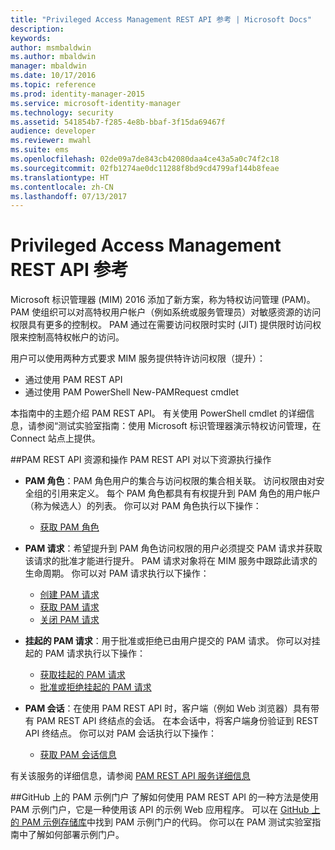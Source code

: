 ```yaml
---
title: "Privileged Access Management REST API 参考 | Microsoft Docs"
description: 
keywords: 
author: msmbaldwin
ms.author: mbaldwin
manager: mbaldwin
ms.date: 10/17/2016
ms.topic: reference
ms.prod: identity-manager-2015
ms.service: microsoft-identity-manager
ms.technology: security
ms.assetid: 541854b7-f285-4e8b-bbaf-3f15da69467f
audience: developer
ms.reviewer: mwahl
ms.suite: ems
ms.openlocfilehash: 02de09a7de843cb42080daa4ce43a5a0c74f2c18
ms.sourcegitcommit: 02fb1274ae0dc11288f8bd9cd4799af144b8feae
ms.translationtype: HT
ms.contentlocale: zh-CN
ms.lasthandoff: 07/13/2017
---
```

# <a name="privileged-access-management-rest-api-reference"></a>Privileged Access Management REST API 参考
Microsoft 标识管理器 (MIM) 2016 添加了新方案，称为特权访问管理 (PAM)。 PAM 使组织可以对高特权用户帐户（例如系统或服务管理员）对敏感资源的访问权限具有更多的控制权。 PAM 通过在需要访问权限时实时 (JIT) 提供限时访问权限来控制高特权帐户的访问。

用户可以使用两种方式要求 MIM 服务提供特许访问权限（提升）：

- 通过使用 PAM REST API
- 通过使用 PAM PowerShell New-PAMRequest cmdlet

本指南中的主题介绍 PAM REST API。 有关使用 PowerShell cmdlet 的详细信息，请参阅“测试实验室指南：使用 Microsoft 标识管理器演示特权访问管理，在 Connect 站点上提供。

##<a name="pam-rest-api-resources-and-operations"></a>PAM REST API 资源和操作
PAM REST API 对以下资源执行操作
- **PAM 角色**：PAM 角色用户的集合与访问权限的集合相关联。 访问权限由对安全组的引用来定义。  每个 PAM 角色都具有有权提升到 PAM 角色的用户帐户（称为候选人）的列表。 你可以对 PAM 角色执行以下操作：

    - [获取 PAM 角色](privileged-access-management-get-roles.md)

- **PAM 请求**：希望提升到 PAM 角色访问权限的用户必须提交 PAM 请求并获取该请求的批准才能进行提升。 PAM 请求对象将在 MIM 服务中跟踪此请求的生命周期。 你可以对 PAM 请求执行以下操作：

    - [创建 PAM 请求](privileged-access-management-create-request.md)
    - [获取 PAM 请求](privileged-access-management-get-requests.md)
    - [关闭 PAM 请求](privileged-access-management-close-request.md)

- **挂起的 PAM 请求**：用于批准或拒绝已由用户提交的 PAM 请求。 你可以对挂起的 PAM 请求执行以下操作：

    - [获取挂起的 PAM 请求](privileged-access-management-get-pending-requests.md)
    - [批准或拒绝挂起的 PAM 请求](privileged-access-management-approve-reject-pending-request.md)

- **PAM 会话**：在使用 PAM REST API 时，客户端（例如 Web 浏览器）具有带有 PAM REST API 终结点的会话。 在本会话中，将客户端身份验证到 REST API 终结点。 你可以对 PAM 会话执行以下操作：

     - [获取 PAM 会话信息](privileged-access-management-get-session-info.md)

有关该服务的详细信息，请参阅 [PAM REST API 服务详细信息](privileged-access-management-rest-api-service-details.md)

##<a name="pam-sample-portal-on-github"></a>GitHub 上的 PAM 示例门户
了解如何使用 PAM REST API 的一种方法是使用 PAM 示例门户，它是一种使用该 API 的示例 Web 应用程序。 可以在 [GitHub 上的 PAM 示例存储库](http://go.microsoft.com/fwlink/?LinkID=618550&clcid=0x409)中找到 PAM 示例门户的代码。 你可以在 PAM 测试实验室指南中了解如何部署示例门户。
